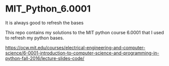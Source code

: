# MIT_Python_6.0001
It is always good to refresh the bases

This repo contains my solutions to the MIT python course 6.0001 that I used to refresh my python bases. 

https://ocw.mit.edu/courses/electrical-engineering-and-computer-science/6-0001-introduction-to-computer-science-and-programming-in-python-fall-2016/lecture-slides-code/
